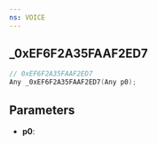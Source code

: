 ```yaml
---
ns: VOICE
---
```

## _0xEF6F2A35FAAF2ED7

```c
// 0xEF6F2A35FAAF2ED7
Any _0xEF6F2A35FAAF2ED7(Any p0);
```

## Parameters
* **p0**:
